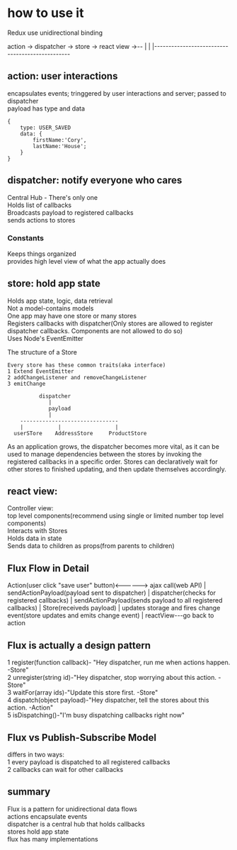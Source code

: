 
# how to use it

Redux use unidirectional binding

action -> dispatcher -> store -> react view ->--
|                                               |
|------------------------------------------------


## action: user interactions  
encapsulates events; tringgered by user interactions and server; passed to dispatcher   
payload has type and data
```
{
	type: USER_SAVED
	data: {
		firstName:'Cory',
		lastName:'House';
	}
}
```

## dispatcher: notify everyone who cares   
Central Hub - There's only one   
Holds list of callbacks   
Broadcasts payload to registered callbacks   
sends actions to stores

### Constants  
Keeps things organized   
provides high level view of what the app actually does    

## store: hold app state    
Holds app state, logic, data retrieval   
Not a model-contains models   
One app may have one store or many stores    
Registers callbacks with dispatcher(Only stores are allowed to register dispatcher callbacks. Components are not allowed to do so)    
Uses Node's EventEmitter    

The structure of a Store
```
Every store has these common traits(aka interface)
1 Extend EventEmitter
2 addChangeListener and removeChangeListener
3 emitChange
```

```
          dispatcher
             |
             payload
             |
    -------------------------------         
    |           |                 |
  userSTore    AddressStore     ProductStore
```

As an application grows, the dispatcher becomes more vital, as it can be used to manage dependencies between the stores by invoking the registered callbacks in a specific order. Stores can declaratively wait for other stores to finished updating, and then update themselves accordingly.


## react view:  
Controller view:  
top level components(recommend using single or limited number top level components)  
Interacts with Stores   
Holds data in state   
Sends data to children as props(from parents to children)   

## Flux Flow in Detail   

Action(user click "save user" button)<------> ajax call(web API)
   |
sendActionPayload(payload sent to dispatcher)
   |
dispatcher(checks for registered callbacks)
   |
sendActionPayload(sends payload to all registered callbacks)
   |
Store(receiveds payload)
   |
updates storage and fires change event(store updates and emits change event)
   |
reactView---go back to action


## Flux is actually a design pattern  
1 register(function callback)- "Hey dispatcher, run me when actions happen. -Store"     
2 unregister(string id)-"Hey dispatcher, stop worrying about this action. -Store"     
3 waitFor(array<string> ids)-"Update this store first. -Store"     
4 dispatch(object payload)-"Hey dispatcher, tell the stores about this action. -Action"   
5 isDispatching()-"I'm busy dispatching callbacks right now"  

## Flux vs Publish-Subscribe Model   
differs in two ways:   
1 every payload is dispatched to all registered callbacks   
2 callbacks can wait for other callbacks   


## summary   
Flux is a pattern for unidirectional data flows   
actions encapsulate events   
dispatcher is a central hub that holds callbacks   
stores hold app state   
flux has many implementations   


